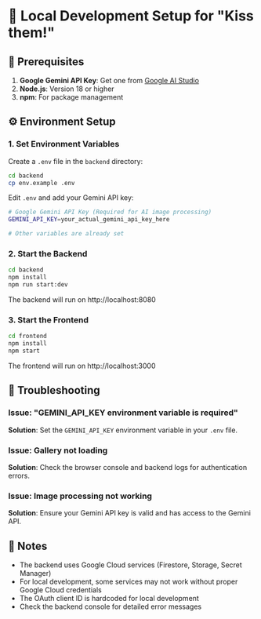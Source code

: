 # 🚀 Local Development Setup for "Kiss them!"

## 🔧 Prerequisites

1. **Google Gemini API Key**: Get one from [Google AI Studio](https://makersuite.google.com/app/apikey)
2. **Node.js**: Version 18 or higher
3. **npm**: For package management

## ⚙️ Environment Setup

### 1. Set Environment Variables

Create a `.env` file in the `backend` directory:

```bash
cd backend
cp env.example .env
```

Edit `.env` and add your Gemini API key:

```bash
# Google Gemini API Key (Required for AI image processing)
GEMINI_API_KEY=your_actual_gemini_api_key_here

# Other variables are already set
```

### 2. Start the Backend

```bash
cd backend
npm install
npm run start:dev
```

The backend will run on http://localhost:8080

### 3. Start the Frontend

```bash
cd frontend
npm install
npm start
```

The frontend will run on http://localhost:3000

## 🐛 Troubleshooting

### Issue: "GEMINI_API_KEY environment variable is required"

**Solution**: Set the `GEMINI_API_KEY` environment variable in your `.env` file.

### Issue: Gallery not loading

**Solution**: Check the browser console and backend logs for authentication errors.

### Issue: Image processing not working

**Solution**: Ensure your Gemini API key is valid and has access to the Gemini API.

## 📝 Notes

- The backend uses Google Cloud services (Firestore, Storage, Secret Manager)
- For local development, some services may not work without proper Google Cloud credentials
- The OAuth client ID is hardcoded for local development
- Check the backend console for detailed error messages 